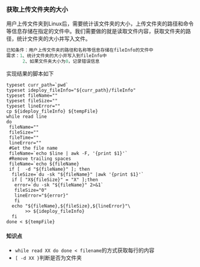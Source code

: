 ### 获取上传文件夹的大小
用户上传文件夹到Linux后，需要统计该文件夹的大小，上传文件夹的路径和命令等信息存储在指定的文件中。我们需要做的就是读取文件内容，获取文件夹的路径，统计文件夹的大小并写入文件。
``` python
已知条件：用户上传文件夹的路径和名称等信息存储在fileInfo的文件中
需求：1、统计文件夹的大小并写入到fileInfo中
      2、如果文件夹大小为0，记录错误信息
```
实现结果的脚本如下
``` shell
typeset curr_path=`pwd`
typeset ideploy_fileInfo="${curr_path}/fileInfo"
typeset fileName=""
typeset fileSize=""
typeset lineError=""
cp ${ideploy_fileInfo} ${tempFile}
while read line 
do 
 fileName=""
 fileSize=""
 fileTime=""
 lineError=""
 #Get the file name
 fileName=`echo $line | awk -F, '{print $1}'`
 #Remove trailing spaces
 fileName=`echo ${fileName}
 if [  -d "${fileName}" ]; then
  fileSize=`du -sk "${fileName}" |awk '{print $1}'` 
  if [ "X${fileSize}" = "X" ];then
   error=`du -sk "${fileName}" 2>&1`
   fileSize="0"
   lineError="${error}"
   fi    
  echo "${fileName},${fileSize},${lineError}"\
       >> ${ideploy_fileInfo} 
  fi
done < ${tempFile}
```
#### 知识点
* `while read XX do done < filename`的方式获取每行的内容
* `[ -d XX }`判断是否为文件夹